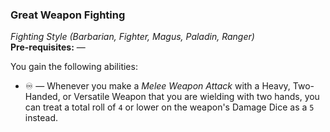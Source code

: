 ### Great Weapon Fighting
*Fighting Style (Barbarian, Fighter, Magus, Paladin, Ranger)*  
**Pre-requisites:** —  

You gain the following abilities:
* ♾️ — Whenever you make a *Melee Weapon Attack* with a Heavy, Two-Handed, or Versatile Weapon that you are wielding with two hands, you can treat a total roll of `4` or lower on the weapon's Damage Dice as a `5` instead.
